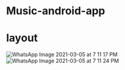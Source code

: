 # Music-android-app


# layout

![WhatsApp Image 2021-03-05 at 7 11 17 PM](https://user-images.githubusercontent.com/58349839/110129294-cc1b6280-7ded-11eb-8827-50ef780bd181.jpeg)
![WhatsApp Image 2021-03-05 at 7 11 24 PM](https://user-images.githubusercontent.com/58349839/110129311-d2a9da00-7ded-11eb-809b-735318ed07a5.jpeg)

